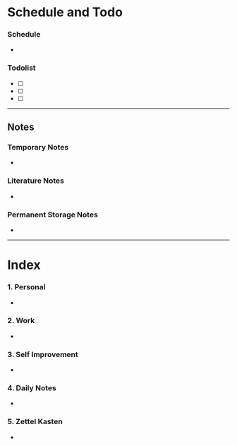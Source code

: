 # Schedule and Todo
### Schedule
-

### Todolist
- [  ]
- [  ]
- [  ]

---

## Notes
### Temporary Notes
-
### Literature Notes
-
### Permanent Storage Notes
-

---
# Index
### 1. Personal
-
### 2. Work
-
### 3. Self Improvement
-
### 4. Daily Notes
-
### 5. Zettel Kasten
-
